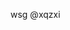 wsg @xqzxi

<!---
xqzxi/xqzxi is a ✨ special ✨ repository because its `README.md` (this file) appears on your GitHub profile.
You can click the Preview link to take a look at your changes.
--->
